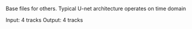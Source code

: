 Base files for others.
Typical U-net architecture operates on time domain

Input: 4 tracks
Output: 4 tracks
